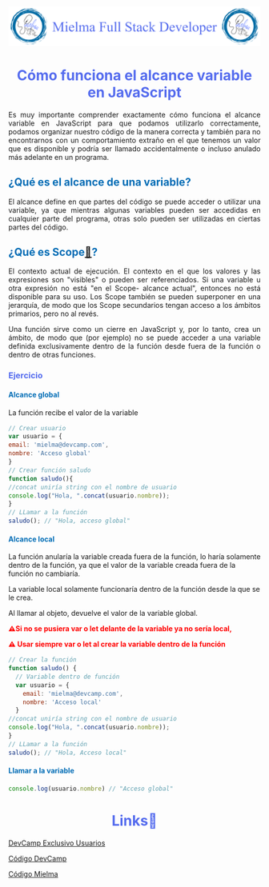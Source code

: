![Logo Mielma](logo/Logo_Encabezado.png)

# <center><b><font color="#556CEE">Cómo funciona el alcance variable en JavaScript</font></b>
<p style="text-align: justify;">
Es muy importante comprender exactamente cómo funciona el alcance variable en JavaScript para que podamos utilizarlo correctamente, podamos organizar nuestro código de la manera correcta y también para no encontrarnos con un comportamiento extraño en el que tenemos un valor que es disponible y podría ser llamado accidentalmente o incluso anulado más adelante en un programa.

## <b><font color="#006cb5">¿Qué es el alcance de una variable?</font></b>
<p style="text-align: justify;">
El alcance define en que partes del código se puede acceder o utilizar una variable, ya que mientras algunas variables pueden ser accedidas en cualquier parte del programa, otras solo pueden ser utilizadas en ciertas partes del código.

## <b><font color="#006cb5">¿Qué es Scope[🔗](https://developer.mozilla.org/es/docs/Glossary/Scope)?</font></b>
<p style="text-align: justify;">
El contexto actual de ejecución. El contexto en el que los valores y las expresiones son "visibles" o pueden ser referenciados. Si una variable u otra expresión no está "en el Scope- alcance actual", entonces no está disponible para su uso. Los Scope también se pueden superponer en una jerarquía, de modo que los Scope secundarios tengan acceso a los ámbitos primarios, pero no al revés.
<p style="text-align: justify;">
Una función sirve como un cierre en JavaScript y, por lo tanto, crea un ámbito, de modo que (por ejemplo) no se puede acceder a una variable definida exclusivamente dentro de la función desde fuera de la función o dentro de otras funciones.

### <font color="#556CEE">Ejercicio</font>
#### <font color="#006cb5">Alcance global</font>
La función recibe el valor de la variable
```js
// Crear usuario
var usuario = { 
email: 'mielma@devcamp.com',
nombre: 'Acceso global'
}
// Crear función saludo
function saludo(){ 
//concat uniría string con el nombre de usuario
console.log("Hola, ".concat(usuario.nombre));
}
// LLamar a la función
saludo(); // "Hola, acceso global"
```
#### <font color="#006cb5">Alcance local</font>
La función anularía la variable creada fuera de la función, lo haría solamente dentro de la función, ya que el valor de la variable creada fuera de la función no cambiaría.

La variable local solamente funcionaría dentro de la función desde la que se le crea.

Al llamar al objeto, devuelve el valor de la variable global.

<b><font color="red">⚠️Si no se pusiera var o let delante de la variable ya no sería local, 

⚠️ Usar siempre var o let al crear la variable dentro de la función</b></font>
```js
// Crear la función
function saludo() {
  // Variable dentro de función
  var usuario = {
    email: 'mielma@devcamp.com',
    nombre: 'Acceso local'
  }
//concat uniría string con el nombre de usuario  
console.log("Hola, ".concat(usuario.nombre));
}
// LLamar a la función
saludo(); // "Hola, Acceso local"
```
#### <font color="#006cb5">Llamar a la variable</font>
```js
console.log(usuario.nombre) // "Acceso global"
```
<!-- ## <b><font color="#006cb5">Coding Exercise</font></b>
```js
```
Resultado:
```js
``` -->


# <center><b><font color="#556CEE">Links🔗</font></b>

[DevCamp Exclusivo Usuarios]()  

[Código DevCamp](https://github.com/rails-camp/javascript-programming/blob/master/section_d_02_variable_scope.js)

[Código Mielma](https://codepen.io/ElizabethMaranon/pen/gOJWMMV)